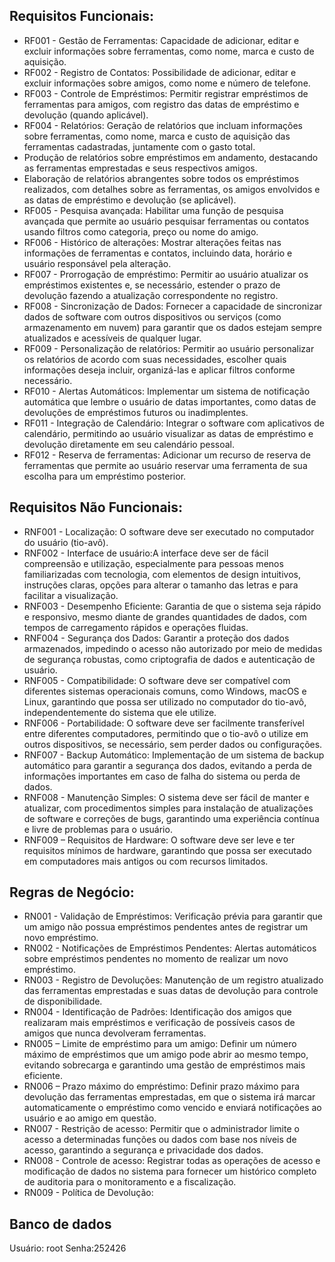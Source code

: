 ## Requisitos Funcionais:

- RF001 - Gestão de Ferramentas: Capacidade de adicionar, editar e excluir informações sobre ferramentas, como nome, marca e custo de aquisição.
- RF002 - Registro de Contatos: Possibilidade de adicionar, editar e excluir informações sobre amigos, como nome e número de telefone.
- RF003 - Controle de Empréstimos: Permitir registrar empréstimos de ferramentas para amigos, com registro das datas de empréstimo e devolução (quando aplicável).
- RF004 - Relatórios: Geração de relatórios que incluam informações sobre ferramentas, como nome, marca e custo de aquisição das ferramentas cadastradas, juntamente com o gasto 
total.
- Produção de relatórios sobre empréstimos em andamento, destacando as ferramentas emprestadas e seus respectivos amigos.
- Elaboração de relatórios abrangentes sobre todos os empréstimos realizados, com detalhes sobre as ferramentas, os amigos envolvidos e as datas de empréstimo e devolução (se aplicável).
- RF005 - Pesquisa avançada: Habilitar uma função de pesquisa avançada que permite ao usuário pesquisar ferramentas ou contatos usando filtros como categoria, preço ou nome do amigo.
- RF006 - Histórico de alterações: Mostrar alterações feitas nas informações de ferramentas e contatos, incluindo data, horário e usuário responsável pela alteração.
- RF007 - Prorrogação de empréstimo: Permitir ao usuário atualizar os empréstimos existentes e, se necessário, estender o prazo de devolução fazendo a atualização correspondente no registro.
- RF008 - Sincronização de Dados: Fornecer a capacidade de sincronizar dados de software com outros dispositivos ou serviços (como armazenamento em nuvem) para garantir que os dados estejam sempre atualizados e acessíveis de qualquer lugar.
- RF009 - Personalização de relatórios: Permitir ao usuário personalizar os relatórios de acordo com suas necessidades, escolher quais informações deseja incluir, organizá-las e aplicar filtros conforme necessário.
- RF010 - Alertas Automáticos: Implementar um sistema de notificação automática que lembre o usuário de datas importantes, como datas de devoluções de empréstimos futuros ou inadimplentes.
- RF011 - Integração de Calendário: Integrar o software com aplicativos de calendário, permitindo ao usuário visualizar as datas de empréstimo e devolução diretamente em seu calendário pessoal.
- RF012 - Reserva de ferramentas: Adicionar um recurso de reserva de ferramentas que permite ao usuário reservar uma ferramenta de sua escolha para um empréstimo posterior.

## Requisitos Não Funcionais:
- RNF001 - Localização: O software deve ser executado no computador do usuário (tio-avô).
- RNF002 - Interface de usuário:A interface deve ser de fácil compreensão e utilização, especialmente para pessoas menos familiarizadas com tecnologia, com elementos de design intuitivos, instruções claras, opções para alterar o tamanho das letras e para facilitar a visualização.
- RNF003 - Desempenho Eficiente: Garantia de que o sistema seja rápido e responsivo, mesmo diante de grandes quantidades de dados, com tempos de carregamento rápidos e operações fluidas.
- RNF004 - Segurança dos Dados: Garantir a proteção dos dados armazenados, impedindo o acesso não autorizado por meio de medidas de segurança robustas, como criptografia de dados e autenticação de usuário.
- RNF005 - Compatibilidade: O software deve ser compatível com diferentes sistemas operacionais comuns, como Windows, macOS e Linux, garantindo que possa ser utilizado no computador do tio-avô, independentemente do sistema que ele utilize.
- RNF006 - Portabilidade: O software deve ser facilmente transferível entre diferentes computadores, permitindo que o tio-avô o utilize em outros dispositivos, se necessário, sem perder dados ou configurações.
- RNF007 - Backup Automático: Implementação de um sistema de backup automático para garantir a segurança dos dados, evitando a perda de informações importantes em caso de falha do sistema ou perda de dados.
- RNF008 - Manutenção Simples: O sistema deve ser fácil de manter e atualizar, com procedimentos simples para instalação de atualizações de software e correções de bugs, garantindo uma experiência contínua e livre de problemas para o usuário.
- RNF009 – Requisitos de Hardware: O software deve ser leve e ter requisitos mínimos de hardware, garantindo que possa ser executado em computadores mais antigos ou com recursos limitados.

## Regras de Negócio:
- RN001 - Validação de Empréstimos: Verificação prévia para garantir que um amigo não possua empréstimos pendentes antes de registrar um novo empréstimo.
- RN002 - Notificações de Empréstimos Pendentes: Alertas automáticos sobre empréstimos pendentes no momento de realizar um novo empréstimo.
- RN003 - Registro de Devoluções: Manutenção de um registro atualizado das ferramentas emprestadas e suas datas de devolução para controle de disponibilidade.
- RN004 - Identificação de Padrões: Identificação dos amigos que realizaram mais empréstimos e verificação de possíveis casos de amigos que nunca devolveram ferramentas.
- RN005 – Limite de empréstimo para um amigo: Definir um número máximo de empréstimos que um amigo pode abrir ao mesmo tempo, evitando sobrecarga e garantindo uma gestão de empréstimos mais eficiente.
- RN006 – Prazo máximo do empréstimo: Definir prazo máximo para devolução das ferramentas emprestadas, em que o sistema irá marcar automaticamente o empréstimo como vencido e enviará notificações ao usuário e ao amigo em questão.
- RN007 - Restrição de acesso: Permitir que o administrador limite o acesso a determinadas funções ou dados com base nos níveis de acesso, garantindo a segurança e privacidade dos dados.
- RN008 - Controle de acesso: Registrar todas as operações de acesso e modificação de dados no sistema para fornecer um histórico completo de auditoria para o monitoramento e a fiscalização.
- RN009 - Política de Devolução:

## Banco de dados
Usuário: root
Senha:252426
